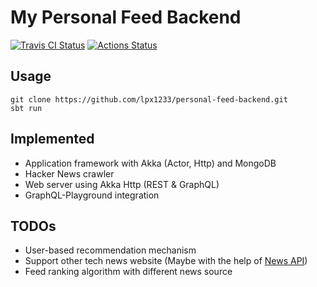 # My Personal Feed Backend
[![Travis CI Status](https://travis-ci.org/lpx1233/personal-feed-backend.svg?branch=master)](https://travis-ci.org/lpx1233/personal-feed-backend)
[![Actions Status](https://github.com/lpx1233/personal-feed-backend/workflows/Scala%20CI/badge.svg)](https://github.com/lpx1233/personal-feed-backend/actions)

## Usage
```
git clone https://github.com/lpx1233/personal-feed-backend.git
sbt run
```

## Implemented
* Application framework with Akka (Actor, Http) and MongoDB
* Hacker News crawler
* Web server using Akka Http (REST & GraphQL)
* GraphQL-Playground integration

## TODOs
* User-based recommendation mechanism
* Support other tech news website (Maybe with the help of [News API](https://newsapi.org/))
* Feed ranking algorithm with different news source
